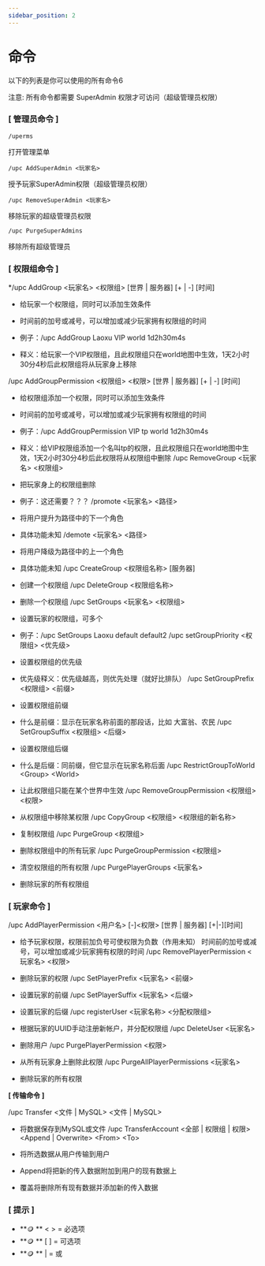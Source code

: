 ```yaml
---
sidebar_position: 2
---
```


# 命令

以下的列表是你可以使用的所有命令6

注意: 所有命令都需要 SuperAdmin 权限才可访问（超级管理员权限）

### [ 管理员命令 ]

`/uperms`

打开管理菜单

`/upc AddSuperAdmin <玩家名>`

授予玩家SuperAdmin权限（超级管理员权限）

`/upc RemoveSuperAdmin <玩家名>`

移除玩家的超级管理员权限

`/upc PurgeSuperAdmins`

移除所有超级管理员

### [ 权限组命令 ]

*/upc AddGroup <玩家名> <权限组> [世界 | 服务器] [+ | -] [时间]

  * 给玩家一个权限组，同时可以添加生效条件
  
  * 时间前的加号或减号，可以增加或减少玩家拥有权限组的时间
  
  * 例子：/upc AddGroup Laoxu VIP world 1d2h30m4s
  
  * 释义：给玩家一个VIP权限组，且此权限组只在world地图中生效，1天2小时30分4秒后此权限组将从玩家身上移除

/upc AddGroupPermission \<权限组\> \<权限\> [世界 \| 服务器\] \[+ \| -\] \[时间\]

  * 给权限组添加一个权限，同时可以添加生效条件
  * 时间前的加号或减号，可以增加或减少玩家拥有权限组的时间
  * 例子：/upc AddGroupPermission VIP tp world 1d2h30m4s
  * 释义：给VIP权限组添加一个名叫tp的权限，且此权限组只在world地图中生效，1天2小时30分4秒后此权限将从权限组中删除
/upc RemoveGroup \<玩家名\> \<权限组\>

  * 把玩家身上的权限组删除
  * 例子：这还需要？？？
/promote \<玩家名\> \<路径\>

  * 将用户提升为路径中的下一个角色
  * 具体功能未知
/demote \<玩家名\> \<路径\>

  * 将用户降级为路径中的上一个角色
  * 具体功能未知
/upc CreateGroup \<权限组名称\> \[服务器\]

  * 创建一个权限组
/upc DeleteGroup \<权限组名称\>

  * 删除一个权限组
/upc SetGroups \<玩家名\> \<权限组\>

  * 设置玩家的权限组，可多个
  * 例子：/upc SetGroups Laoxu default default2
/upc setGroupPriority \<权限组\> \<优先级\>

  * 设置权限组的优先级
  * 优先级释义：优先级越高，则优先处理（就好比排队）
/upc SetGroupPrefix \<权限组\> \<前缀\>

  * 设置权限组前缀
  * 什么是前缀：显示在玩家名称前面的那段话，比如 大富翁、农民
/upc SetGroupSuffix \<权限组\> \<后缀\>

  * 设置权限组后缀
  * 什么是后缀：同前缀，但它显示在玩家名称后面
/upc RestrictGroupToWorld \<Group\> \<World\>

  * 让此权限组只能在某个世界中生效
/upc RemoveGroupPermission \<权限组\> \<权限\>

  * 从权限组中移除某权限
/upc CopyGroup \<权限组\> \<权限组的新名称\>

  * 复制权限组
/upc PurgeGroup \<权限组\>

  * 删除权限组中的所有玩家
/upc PurgeGroupPermission \<权限组\>

  * 清空权限组的所有权限
/upc PurgePlayerGroups \<玩家名\>

  * 删除玩家的所有权限组

### [ 玩家命令 ]

/upc AddPlayerPermission \<用户名\> \[-\]\<权限\> \[世界 \| 服务器\] \[+\|-\]\[时间\]

  * 给予玩家权限，权限前加负号可使权限为负数（作用未知）
    时间前的加号或减号，可以增加或减少玩家拥有权限的时间
/upc RemovePlayerPermission <玩家名> <权限>

  * 删除玩家的权限
/upc SetPlayerPrefix <玩家名> <前缀>

  * 设置玩家的前缀
/upc SetPlayerSuffix <玩家名> <后缀>

  * 设置玩家的后缀
/upc registerUser <UUID> <玩家名称> <分配权限组>

  * 根据玩家的UUID手动注册新帐户，并分配权限组
/upc DeleteUser <玩家名>

  * 删除用户
/upc PurgePlayerPermission <权限>

  * 从所有玩家身上删除此权限
/upc PurgeAllPlayerPermissions <玩家名>

  * 删除玩家的所有权限

 **[ 传输命令 ]**

/upc Transfer \<文件 \| MySQL\> \<文件 \| MySQL\>

  * 将数据保存到MySQL或文件
/upc TransferAccount \<全部 | 权限组 \| 权限\> \<Append \| Overwrite\> \<From\> \<To\>

  * 将所选数据从用户<from>传输到用户<to>
  * Append将把新的传入数据附加到<To>用户的现有数据上
  * 覆盖将删除所有现有数据并添加新的传入数据

### [ 提示 ]

*  **🪙 ** < > = 必选项
*  **🪙 ** [ ] = 可选项
*  **🪙 ** | = 或
